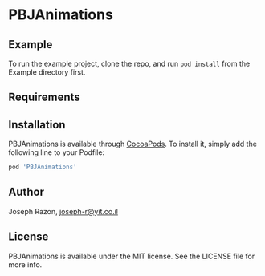 # PBJAnimations

## Example

To run the example project, clone the repo, and run `pod install` from the Example directory first.

## Requirements

## Installation

PBJAnimations is available through [CocoaPods](http://cocoapods.org). To install
it, simply add the following line to your Podfile:

```ruby
pod 'PBJAnimations'
```

## Author

Joseph Razon, joseph-r@yit.co.il

## License

PBJAnimations is available under the MIT license. See the LICENSE file for more info.
